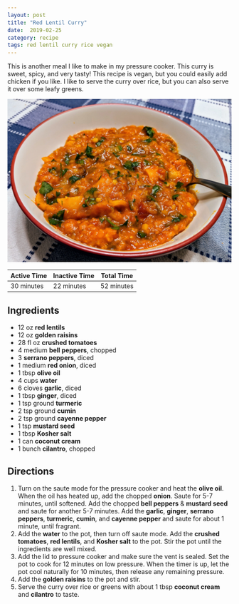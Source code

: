 ```yaml
---
layout: post
title: "Red Lentil Curry"
date:  2019-02-25
category: recipe
tags: red lentil curry rice vegan
---
```


This is another meal I like to make in my pressure cooker.  This curry is sweet, spicy, and very tasty!  This recipe is vegan, but you could easily add chicken if you like.  I like to serve the curry over rice, but you can also serve it over some leafy greens.

[![Red Lentil Curry in a bowl with rice][Curry]](/images/2019-02-25-red-lentil-curry.jpg)

| Active Time | Inactive Time | Total Time  |
|-------------|--------------|-------------|
| 30 minutes  | 22 minutes   | 52 minutes  |

Ingredients
-----------

- 12 oz **red lentils**
- 12 oz **golden raisins**
- 28 fl oz **crushed tomatoes**
- 4 medium **bell peppers**, chopped
- 3 **serrano peppers**, diced
- 1 medium **red onion**, diced
- 1 tbsp **olive oil**
- 4 cups **water**
- 6 cloves **garlic**, diced
- 1 tbsp **ginger**, diced
- 1 tsp ground **turmeric**
- 2 tsp ground **cumin**
- 2 tsp ground **cayenne pepper**
- 1 tsp **mustard seed**
- 1 tbsp **Kosher salt**
- 1 can **coconut cream**
- 1 bunch **cilantro**, chopped

Directions
----------

1. Turn on the saute mode for the pressure cooker and heat the **olive oil**.  When the oil has heated up, add the chopped **onion**.  Saute for 5-7 minutes, until softened.  Add the chopped **bell peppers** & **mustard seed** and saute for another 5-7 minutes.  Add the **garlic**, **ginger**, **serrano peppers**, **turmeric**, **cumin**, and **cayenne pepper** and saute for about 1 minute, until fragrant.
2. Add the **water** to the pot, then turn off saute mode.  Add the **crushed tomatoes**, **red lentils**, and **Kosher salt** to the pot. Stir the pot until the ingredients are well mixed.
3. Add the lid to pressure cooker and make sure the vent is sealed.  Set the pot to cook for 12 minutes on low pressure.  When the timer is up, let the pot cool naturally for 10 minutes, then release any remaining pressure.
4. Add the **golden raisins** to the pot and stir.
5. Serve the curry over rice or greens with about 1 tbsp **coconut cream** and **cilantro** to taste.

[Curry]: /images/2019-02-25-red-lentil-curry_small.jpg "Click for larger view"
